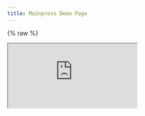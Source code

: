 ```yaml
---
title: Mainpress Demo Page
---
```

{% raw %}
<iframe src="https://fatmandj.rthe.xyz/index-desktop.html"
{% endraw %}
